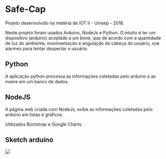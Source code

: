 # Safe-Cap

Projeto desenvolvido na metéria de IOT II - Unisep - 2018.

Neste projeto foram usados Arduino, NodeJs e Python.
O intuito é ter um dispositivo (arduino) acoplado a um boné, que de acordo com a quantidade de luz do ambiente, movimentação e angulação da cabeça do usuário, soe alarmes para tentar despertar o usuário.

## Python

A aplicação python processa as informações coletadas pelo arduino e as insere em um banco de dados.

## NodeJS

A página web criada com NodeJs, exibe as informações coletadas pelo arduino em listas e gráficos.

Utilizados Bootstrap e Google Charts.

## Sketch arduino
<img src="https://raw.githubusercontent.com/RobsonTotti/ReadmeImages/main/SafeCap/image.png?raw=true"/>

